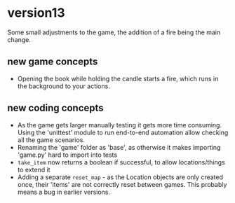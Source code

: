 # version13

Some small adjustments to the game, the addition of a fire being the main change.

## new game concepts
* Opening the book while holding the candle starts a fire, which runs in the background to your actions.

## new coding concepts
* As the game gets larger manually testing it gets more time consuming. Using the 'unittest' module to run end-to-end automation allow checking all the game scenarios.
* Renaming the 'game' folder as 'base', as otherwise it makes importing 'game.py' hard to import into tests
* `take_item` now returns a boolean if successful, to allow locations/things to extend it
* Adding a separate `reset_map` - as the Location objects are only created once, their 'items' are not correctly reset between games. This probably means a bug in earlier versions.

